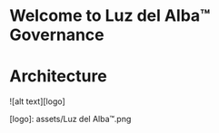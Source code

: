 # Welcome to Luz del Alba™ Governance


# Architecture

![alt text][logo]

[logo]: assets/Luz del Alba™.png
